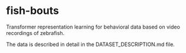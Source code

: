 # fish-bouts

Transformer representation learning for behavioral data based on video recordings of zebrafish.

The data is described in detail in the DATASET_DESCRIPTION.md file.

